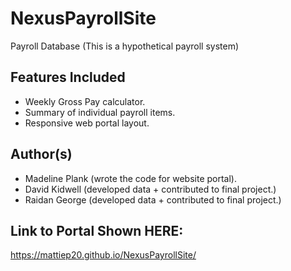 # NexusPayrollSite
Payroll Database
(This is a hypothetical payroll system)

## Features Included
- Weekly Gross Pay calculator.
- Summary of individual payroll items.
- Responsive web portal layout.

## Author(s)
- Madeline Plank (wrote the code for website portal).
- David Kidwell (developed data + contributed to final project.)
- Raidan George (developed data + contributed to final project.)

## Link to Portal Shown HERE:
https://mattiep20.github.io/NexusPayrollSite/

  
